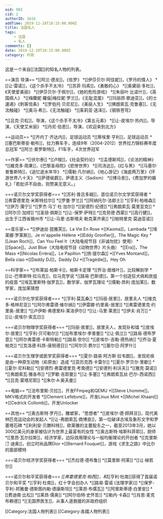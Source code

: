 ```yaml
---
aid: 982
cid: 2
authorID: 1616
addTime: 2019-12-28T18:15:00.000Z
title: 法国名人
tags:
    - 法国
    - 名人
comments: []
date: 2019-12-28T18:15:00.000Z
category: 时政
---
```


这是一个来自\[\[法国\]\]的知名人物的列表。

\==演员 导演== \*\[\[阿兰·德龙\]\]，《佐罗》 \*\[\[伊莎贝尔·阿佳妮\]\]，《罗丹的情人》 \*\[\[让·雷诺\]\]，《这个杀手不太冷》 \*\[\[苏菲·玛索\]\]，《勇敢的心》 \*\[\[奥黛丽·多杜\]\]，《天使爱美丽》 \*\[\[伊莎贝尔·于佩尔\]\]，《她的危险游戏》 \*\[\[朱丽叶·比诺什\]\]，《英国病人》 \*\[\[梅蘭妮·蘿倫|梅拉妮·罗兰\]\]，《无耻混蛋》 \*\[\[玛丽昂·歌迪亚\]\]，《的士速递》《刺客信条》 \*\[\[罗伯托·贝尼尼\]\]，《美丽人生》 \*\[\[佛朗索瓦·克鲁塞\]\]，《无法触碰》 \*\[\[奥马·希\]\]，《无法触碰》 \*\[\[茱莉亚·迭泽\]\]，《钢铁苍穹》

\*\[\[吕克·贝松\]\]，导演，《这个杀手不太冷》《第五元素》 \*\[\[让-皮埃尔·热内\]\]，导演，《天使艾米丽》 \*\[\[丹尼·伯恩\]\]，导演，《欢迎来到北方》

\==运动员== \*\[\[齐内丁·齐达内\]\]，足球运动员 \*\[\[蒂埃里·亨利\]\]，足球运动员 \*\[\[塞巴斯蒂安·勒布\]\]，拉力赛车手，连续9年（2004-2012）世界拉力锦标赛年度总冠军 \*\[\[阿兰·普罗斯特\]\]，F1车手，4次世界冠军

\==作家== \*\[\[伏尔泰\]\] \*\[\[卢梭\]\]，《社会契约论》 \*\[\[孟德斯鸠\]\]，《论法的精神》 \*\[\[維克多·雨果\]\]，《巴黎圣母院》《悲惨世界》 \*\[\[司汤达\]\]，《红与黑》 \*\[\[马塞尔·普鲁斯特\]\]，《追忆逝水年华》 \*\[\[儒勒·凡尔纳\]\]，《地心游记》《海底两万里》《环游世界八十天》 \*\[\[萨德侯爵\]\]，萨德主义（Sadism） \*\[\[博马舍\]\]，《费加罗的婚礼》「若批评不自由，则赞美无意义。」

\===诺贝尔文学奖获得者=== \*\[\[苏利·普吕多姆\]\]，首位诺贝尔文学奖获得者 \*\[\[弗雷德里克·米斯特拉尔\]\] \*\[\[罗曼·罗兰\]\] \*\[\[阿纳托尔·法郎士\]\] \*\[\[亨利·柏格森\]\] \*\[\[伊万·蒲宁\]\] \*\[\[罗杰·马丁·杜·加尔\]\] \*\[\[安德烈·纪德\]\] \*\[\[弗朗索瓦·莫里亚克\]\] \*\[\[阿尔贝·加缪\]\] \*\[\[圣琼·佩斯\]\] \*\[\[让-保罗·萨特\]\] \*\[\[克劳德·西蒙\]\] \*\[\[高行健\]\]，出生于江西省赣州市 \*\[\[让-马里·古斯塔夫·勒克莱齐奥\]\] \*\[\[帕特里克·莫迪亚诺\]\]

\==音乐家== \*\[\[伊迪丝·琵雅芙\]\]，La Vie En Rose \*\[\[Kaoma\]\]，Lambada \*\[\[埃莱娜·罗莱斯\]\]，Je m'appelle Hélène \*\[\[Eddy Gronfier\]\]，The Magic Key \*\[\[Jean Roch\]\]，Can You Feel It（大陆电视节目《非诚勿扰》使用） \*\[\[Space\]\]，Just Blue（大陆电视节目《动物世界》片头曲） \*\[\[Era\]\]，The Mass \*\[\[Nicolas Errèra\]\]，Le Papillon \*\[\[扬·提尔森\]\] \*\[\[Yves Montand\]\]，Bella ciao \*\[\[Daddy DJ\]\]，Daddy DJ \*\[\[Tragédie\]\]，Hey Oh

\==科学家== \*\[\[布莱兹·帕斯卡\]\]，帕斯卡定理 \*\[\[乔治·居维叶\]\]，比较解剖学 \*\[\[让-巴蒂斯特·拉马克\]\]，拉马克学说 \*\[\[路易·巴斯德\]\]，第一个创造狂犬病和炭疽的疫苗 \*\[\[埃瓦里斯特·伽罗瓦\]\]，数学家，伽罗瓦理论 \*\[\[儒勒·昂利·庞加莱\]\]，数学家，庞加莱猜想

\===诺贝尔化学奖获得者=== \*\[\[亨利·莫瓦桑\]\] \*\[\[玛丽·居里\]\]，居里夫人 \*\[\[维克多·格林尼亚\]\] \*\[\[阿尔弗雷德·维尔纳\]\] \*\[\[伊雷娜·约里奥-居里\]\] \*\[\[弗雷德里克·约里奥-居里\]\] \*\[\[卢伊斯·弗德里科·莱洛伊尔\]\] \*\[\[让-马里·莱恩\]\] \*\[\[伊夫·肖万\]\] \*\[\[让-皮埃尔·索瓦日\]\]

\===诺贝尔物理学奖获得者=== \*\[\[玛丽·居里\]\]，居里夫人，发现钋和镭 \*\[\[皮埃尔·居里\]\] \*\[\[亨利·贝可勒尔\]\] \*\[\[加布里埃尔·李普曼\]\] \*\[\[让·佩兰\]\] \*\[\[路易·德布罗意\]\] \*\[\[阿尔弗雷德·卡斯特勒\]\] \*\[\[路易·奈尔\]\] \*\[\[皮埃尔-吉勒·德热纳\]\] \*\[\[乔治·夏帕克\]\] \*\[\[克洛德·科昂-唐努德日\]\] \*\[\[阿尔贝·费尔\]\] \*\[\[塞尔日·阿罗什\]\]

\===诺贝尔生理学或医学奖获得者=== \*\[\[夏尔·路易·阿方斯·拉韦朗\]\]，发现疟疾是由一种原生动物（疟原虫）造成 \*\[\[亚历克西·卡雷尔\]\] \*\[\[夏尔·罗贝尔·里歇\]\] \*\[\[夏尔·尼科勒\]\] \*\[\[安德烈·弗雷德里克·考南德\]\] \*\[\[安德列·利沃夫\]\] \*\[\[雅克·莫诺\]\] \*\[\[弗朗索瓦·雅各布\]\] \*\[\[罗歇·吉耶曼\]\] \*\[\[让·多塞\]\] \*\[\[弗朗索瓦丝·巴尔-西诺西\]\] \*\[\[吕克·蒙塔尼耶\]\] \*\[\[朱尔·A·奥夫曼\]\]

\==电脑== \*\[\[法布里斯·贝拉\]\]，开发FFmpeg和QEMU \*\[\[Steve Lhomme\]\]，MKV格式的开发者 \*\[\[Clement Lefebvre\]\]，开发Linux Mint \*\[\[Michel Xhaard\]\] \*\[\[Cedrick Collomb\]\]，开发Unlocker

\==其他== \*\[\[奥古斯特·罗丹\]\]，雕塑家，“思想者” \*\[\[皮埃尔·德·顾拜旦\]\]，现代奥林匹克运动会的发起人 \*\[\[让-弗朗索瓦·商博良\]\]，第一位破译古埃及象形文字和罗塞塔石碑 \*\[\[利利安·贝滕科特\]\]，欧莱雅的主要股东之一，截至2013年3月，她以300亿美元的身家被估计为世界上最富有的女性 \*\[\[奥古斯特·埃斯科菲耶\]\]，厨师 \*\[\[里昂·瓦尔拉斯\]\]，经济学家，边际效用理论与一般均衡理论的开创者 \*\[\[克里斯汀·迪奥\]\]，创立时尚品牌Dior \*\[\[Bernard Fouquet\]\]，游戏《求生之路》中比尔的面部模特

\===诺贝尔经济学奖获得者=== \*\[\[杰拉德·德布鲁\]\] \*\[\[莫里斯·阿莱\]\] \*\[\[让·梯若尔\]\]

\===诺贝尔和平奖获得者=== _\[\[弗雷德里克·帕西\]\]，和_\[\[亨利·杜南\]\]获得了首届诺贝尔和平奖 \*\[\[亨利·杜南\]\]，红十字会创办人 \*\[\[路易·雷诺 (法理学家)\]\] \*\[\[保罗-亨利-邦雅曼·德斯图内勒·德康斯坦\]\] \*\[\[莱昂·布儒瓦\]\] \*\[\[阿里斯蒂德·白里安\]\] \*\[\[费迪南·比松\]\] \*\[\[莱昂·儒奥\]\] \*\[\[阿尔伯特·史怀哲\]\] \*\[\[勒内·卡森\]\] \*\[\[肖恩·麦克布赖德\]\] \*\[\[无国界医生\]\]，从事人道救援的非政府组织

\[\[Category:法国人物列表\]\] \[\[Category:各國人物列表\]\]
